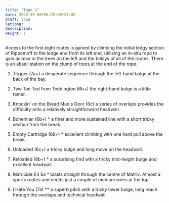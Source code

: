 ```yaml
---
title: "Topo 1"
date: 2020-09-06T06:25:08+01:00
draft: true
latlong:
description:
weight: 1
---
```


Access to the first eight routes is gained by climbing the initial ledgy section of Rippemoff to the ledge and from its left end, utilizing an in-situ rope to gain access to the trees on the left and the belays of all of the routes. There is an abseil station on the clump of trees at the end of the rope.

1. Trigger (7a+) a desperate sequence through the left-hand bulge at the back of the bay.

2. Two Ton Ted from Teddington (6b+) the right-hand bulge is a little tamer.

3. Knockin' on the Bread Man's Door (6c) a series of overlaps provides the difficulty onto a relatively straightforward headwall.

4. Bohemian (6b+) * a finer and more sustained line with a short tricky section from the break.

5. Empty Cartridge (6b+) * excellent climbing with one hard pull above the break.

6. Unloaded (6c+) a tricky bulge and long move on the headwall.

7. Reloaded (6b+) * a surprising find with a tricky mid-height bulge and excellent headwall.

8. Matricide E4 6a * blasts straight through the centre of Matrix. Almost a sports routes and needs just a couple of medium wires at the top.

9. I Hate You (7a) ** a superb pitch with a tricky lower bulge, long reach through the overlaps and technical headwall.


